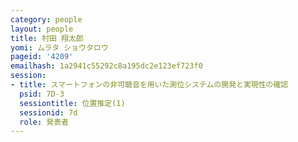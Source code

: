 ```yaml
---
category: people
layout: people
title: 村田 翔太郎
yomi: ムラタ ショウタロウ
pageid: '4209'
emailhash: 1a2941c55292c8a195dc2e123ef723f0
session:
- title: スマートフォンの非可聴音を用いた測位システムの開発と実現性の確認
  psid: 7D-3
  sessiontitle: 位置推定(1)
  sessionid: 7d
  role: 発表者
---
```

